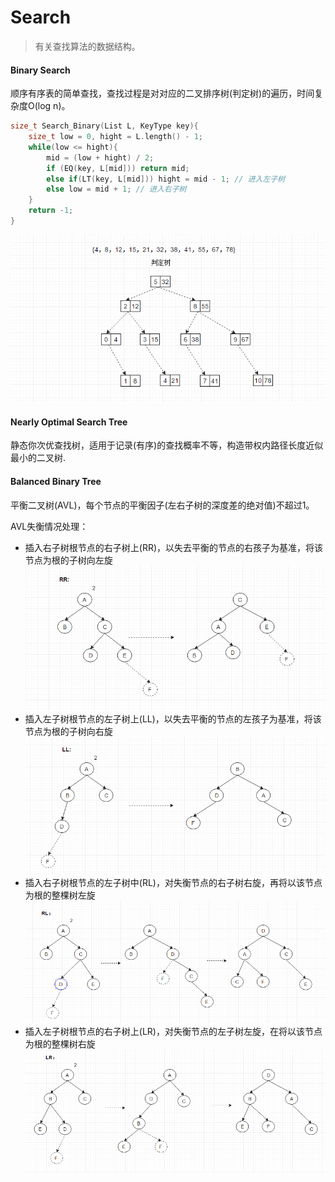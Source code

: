 # Search

> 有关查找算法的数据结构。

#### Binary Search

顺序有序表的简单查找，查找过程是对对应的二叉排序树(判定树)的遍历，时间复杂度O(log n)。
```c++
size_t Search_Binary(List L, KeyType key){
	size_t low = 0, hight = L.length() - 1;
	while(low <= hight){
		mid = (low + hight) / 2;
		if (EQ(key, L[mid])) return mid;
		else if(LT(key, L[mid])) hight = mid - 1; // 进入左子树
		else low = mid + 1; // 进入右子树
	}
	return -1;
}
```
![判定树](./img/Binary_Search.png)

#### Nearly Optimal Search Tree

静态你次优查找树，适用于记录(有序)的查找概率不等，构造带权内路径长度近似最小的二叉树.

#### Balanced Binary Tree

平衡二叉树(AVL)，每个节点的平衡因子(左右子树的深度差的绝对值)不超过1。

AVL失衡情况处理：
- 插入右子树根节点的右子树上(RR)，以失去平衡的节点的右孩子为基准，将该节点为根的子树向左旋
![AVL_RR](./img/AVL_RR.png)
- 插入左子树根节点的左子树上(LL)，以失去平衡的节点的左孩子为基准，将该节点为根的子树向右旋
![AVL_LL](./img/AVL_LL.png)
- 插入右子树根节点的左子树中(RL)，对失衡节点的右子树右旋，再将以该节点为根的整棵树左旋
![AVL_RL](./img/AVL_RL.png)
- 插入左子树根节点的右子树上(LR)，对失衡节点的左子树左旋，在将以该节点为根的整棵树右旋
![AVL_LR](./img/AVL_LR.png)